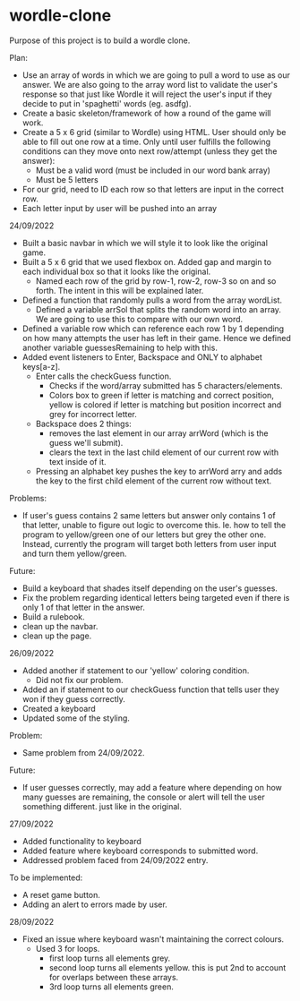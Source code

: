 # wordle-clone

Purpose of this project is to build a wordle clone.

Plan:
- Use an array of words in which we are going to pull a word to use as our answer. We are also going to the array word list to validate the user's response so that just like Wordle it will reject the user's input if they decide to put in 'spaghetti' words (eg. asdfg).
- Create a basic skeleton/framework of how a round of the game will work.
- Create a 5 x 6 grid (similar to Wordle) using HTML. User should only be able to fill out one row at a time. Only until user fulfills the following conditions can they move onto next row/attempt (unless they get the answer):
    - Must be a valid word (must be included in our word bank array)
    - Must be 5 letters
- For our grid, need to ID each row so that letters are input in the correct row.
- Each letter input by user will be pushed into an array 

24/09/2022
- Built a basic navbar in which we will style it to look like the original game.
- Built a 5 x 6 grid that we used flexbox on. Added gap and margin to each individual box so that it looks like the original.
    - Named each row of the grid by row-1, row-2, row-3 so on and so forth. The intent in this will be explained later.
- Defined a function that randomly pulls a word from the array wordList.
    - Defined a variable arrSol that splits the random word into an array. We are going to use this to compare with our own word.
- Defined a variable row which can reference each row 1 by 1 depending on how many attempts the user has left in their game. Hence we defined another variable guessesRemaining to help with this.
- Added event listeners to Enter, Backspace and ONLY to alphabet keys[a-z].
    - Enter calls the checkGuess function.
        - Checks if the word/array submitted has 5 characters/elements.
        - Colors box to green if letter is matching and correct position, yellow is colored if letter is matching but position incorrect and grey for incorrect letter.
    - Backspace does 2 things:
        - removes the last element in our array arrWord (which is the guess we'll submit).
        - clears the text in the last child element of our current row with text inside of it.
    - Pressing an alphabet key pushes the key to arrWord arry and adds the key to the first child element of the current row without text.

Problems:
- If user's guess contains 2 same letters but answer only contains 1 of that letter, unable to figure out logic to overcome this. Ie. how to tell the program to yellow/green one of our letters but grey the other one. Instead, currently the program will target both letters from user input and turn them yellow/green.

Future:
- Build a keyboard that shades itself depending on the user's guesses.
- Fix the problem regarding identical letters being targeted even if there is only 1 of that letter in the answer.
- Build a rulebook.
- clean up the navbar.
- clean up the page.

26/09/2022
- Added another if statement to our 'yellow' coloring condition.
    - Did not fix our problem.
- Added an if statement to our checkGuess function that tells user they won if they guess correctly.
- Created a keyboard
- Updated some of the styling.

Problem:
- Same problem from 24/09/2022.

Future:
- If user guesses correctly, may add a feature where depending on how many guesses are remaining, the console or alert will tell the user something different. just like in the original.

27/09/2022
- Added functionality to keyboard
- Added feature where keyboard corresponds to submitted word.
- Addressed problem faced from 24/09/2022 entry.

To be implemented:
- A reset game button.
- Adding an alert to errors made by user.

28/09/2022 
- Fixed an issue where keyboard wasn't maintaining the correct colours.
    - Used 3 for loops.
        - first loop turns all elements grey.
        - second loop turns all elements yellow. this is put 2nd to account for overlaps between these arrays.
        - 3rd loop turns all elements green.

